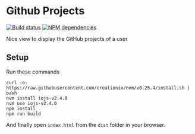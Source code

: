 # Github Projects
[![Build status](https://api.travis-ci.org/yrezgui/github-projects.svg)](https://travis-ci.org/yrezgui/github-projects/)
[![NPM dependencies](https://david-dm.org/yrezgui/github-projects.svg)](https://david-dm.org/yrezgui/github-projects)

Nice view to display the GitHub projects of a user

## Setup
Run these commands

```
curl -o- https://raw.githubusercontent.com/creationix/nvm/v0.25.4/install.sh | bash
nvm install iojs-v2.4.0
nvm use iojs-v2.4.0
npm install
npm run build
```

And finally open `index.html` from the `dist` folder in your browser. 
